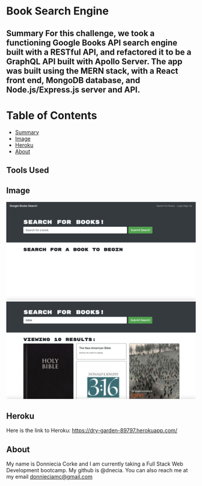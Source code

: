 # Book Search Engine 
## Summary  For this challenge, we took a functioning Google Books API search engine built with a RESTful API, and refactored it to be a GraphQL API built with Apollo Server. The app was built using the MERN stack, with a React front end, MongoDB database, and Node.js/Express.js server and API. 

# Table of Contents 
* [Summary](#Summary)
* [Image](#Image)
* [Heroku](#Heroku)
* [About](#about)

## Tools Used 

## Image 
![screenshot of api calls](./client/public/Screen%20Shot%202022-11-13%20at%205.02.00%20AM.png)
![screenshot of api calls](./client/public/Screen%20Shot%202022-11-13%20at%205.02.20%20AM.png)

## Heroku 
Here is the link to Heroku: https://dry-garden-89797.herokuapp.com/

## About
My name is Donniecia Corke and I am currently taking a Full Stack Web Development bootcamp. My github is @dnecia. You can also reach me at my email donnieciamc@gmail.com